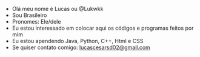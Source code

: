 - Olá meu nome é Lucas ou @Lukwkk 
- Sou Brasileiro
- Pronomes: Ele/dele
- Eu estou interessado em colocar aqui os códigos e programas feitos por mim 
- Eu estou apendendo Java, Python, C++, Html e CSS
- Se quiser contato comigo: lucascesarsd02@gmail.com
